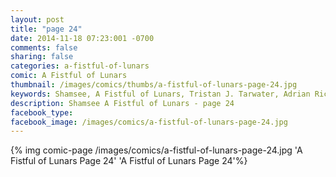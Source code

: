 ```yaml
---
layout: post
title: "page 24"
date: 2014-11-18 07:23:001 -0700
comments: false
sharing: false
categories: a-fistful-of-lunars
comic: A Fistful of Lunars
thumbnail: /images/comics/thumbs/a-fistful-of-lunars-page-24.jpg
keywords: Shamsee, A Fistful of Lunars, Tristan J. Tarwater, Adrian Ricker
description: Shamsee A Fistful of Lunars - page 24
facebook_type: 
facebook_image: /images/comics/a-fistful-of-lunars-page-24.jpg
---
```

{% img comic-page /images/comics/a-fistful-of-lunars-page-24.jpg 'A Fistful of Lunars Page 24' 'A Fistful of Lunars Page 24'%}